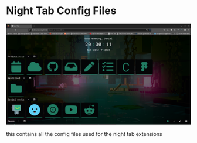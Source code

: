 # Night Tab Config Files
![](https://github.com/RobotDaniel/dotfiles/blob/07a99893bc92182fd8bace1647ebfe6f8c0ad371/Screenshots/Screenshot%20from%202023-07-22%2020-30-27.opti.png)

this contains all the config files used for the night tab extensions

